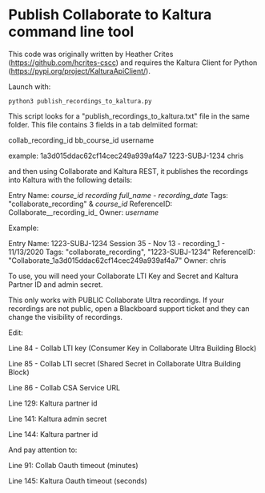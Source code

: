 # Publish Collaborate to Kaltura command line tool

This code was originally written by Heather Crites (https://github.com/hcrites-cscc) and requires the Kaltura Client for Python (https://pypi.org/project/KalturaApiClient/).

Launch with:

    python3 publish_recordings_to_kaltura.py

This script looks for a "publish_recordings_to_kaltura.txt" file in the same folder.  This file contains 3 fields in a tab delmiited format:

collab_recording_id bb_course_id username

example:
1a3d015ddac62cf14cec249a939af4a7  1223-SUBJ-1234  chris

and then using Collaborate and Kaltura REST, it publishes the recordings into Kaltura with the following details:

Entry Name:  _course_id_ _recording full_name_ - _recording_date_
Tags: "collaborate_recording" & _course_id_
ReferenceID: Collaborate__recording_id_
Owner: _username_

Example:

Entry Name: 1223-SUBJ-1234 Session 35 - Nov 13 - recording_1 - 11/13/2020
Tags: "collaborate_recording", "1223-SUBJ-1234"
ReferenceID: "Collaborate_1a3d015ddac62cf14cec249a939af4a7"
Owner: chris

To use, you will need your Collaborate LTI Key and Secret and Kaltura Partner ID and admin secret.

This only works with PUBLIC Collaborate Ultra recordings.  If your recordings are not public, open a Blackboard support ticket and they can change the visibility of recordings.


Edit:

Line 84 - Collab LTI key (Consumer Key in Collaborate Ultra Building Block)

Line 85 - Collab LTI secret (Shared Secret in Collaborate Ultra Building Block)

Line 86 - Collab CSA Service URL

Line 129: Kaltura partner id

Line 141: Kaltura admin secret

Line 144: Kaltura partner id


And pay attention to:

Line 91:  Collab Oauth timeout (minutes)

Line 145:  Kaltura Oauth timeout (seconds)

